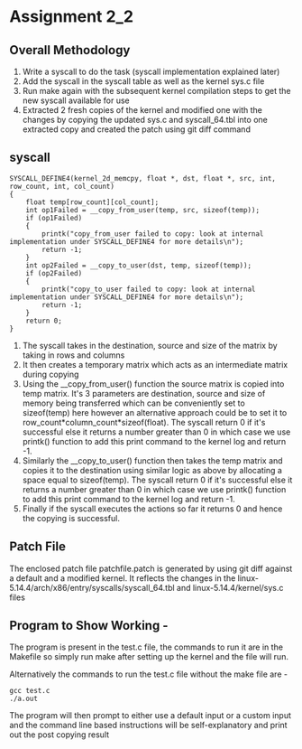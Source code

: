 # Assignment 2_2

## Overall Methodology

1) Write a syscall to do the task (syscall implementation explained later)
2) Add the syscall in the syscall table as well as the kernel sys.c file
3) Run make again with the subsequent kernel compilation steps to get the new syscall available for use
4) Extracted 2 fresh copies of the kernel and modified one with the changes by copying the updated sys.c and syscall_64.tbl into one extracted copy and created the patch using git diff command

## syscall

```
SYSCALL_DEFINE4(kernel_2d_memcpy, float *, dst, float *, src, int, row_count, int, col_count)
{
    float temp[row_count][col_count];
    int op1Failed = __copy_from_user(temp, src, sizeof(temp));
    if (op1Failed)
    {
        printk("copy_from_user failed to copy: look at internal implementation under SYSCALL_DEFINE4 for more details\n");
        return -1;
    }
    int op2Failed = __copy_to_user(dst, temp, sizeof(temp));
    if (op2Failed)
    {
        printk("copy_to_user failed to copy: look at internal implementation under SYSCALL_DEFINE4 for more details\n");
        return -1;
    }
    return 0;
}
```

1) The syscall takes in the destination, source and size of the matrix by taking in rows and columns
2) It then creates a temporary matrix which acts as an intermediate matrix during copying
3) Using the __copy_from_user() function the source matrix is copied into temp matrix. It's 3 parameters are destination, source and size of memory being transferred which can be conveniently set to sizeof(temp) here however an alternative approach could be to set it to row_count\*column_count\*sizeof(float). The syscall return 0 if it's successful else it returns a number greater than 0 in which case we use printk() function to add this print command to the kernel log and return -1.
4) Similarly the __copy_to_user() function then takes the temp matrix and copies it to the destination using similar logic as above by allocating a space equal to sizeof(temp). The syscall return 0 if it's successful else it returns a number greater than 0 in which case we use printk() function to add this print command to the kernel log and return -1.
5) Finally if the syscall executes the actions so far it returns 0 and hence the copying is successful.

## Patch File

The enclosed patch file patchfile.patch is generated by using git diff against a default and a modified kernel. It reflects the changes in the linux-5.14.4/arch/x86/entry/syscalls/syscall_64.tbl and linux-5.14.4/kernel/sys.c files

## Program to Show Working - 

The program is present in the test.c file, the commands to run it are in the Makefile so simply run make after setting up the kernel and the file will run.

Alternatively the commands to run the test.c file without the make file are - 

    gcc test.c
	./a.out

The program will then prompt to either use a default input or a custom input and the command line based instructions will be self-explanatory and print out the post copying result